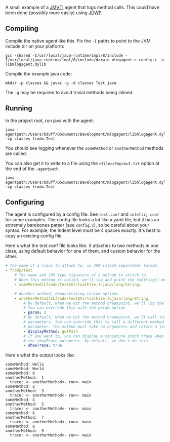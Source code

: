 A small example of a [JMVTI](https://docs.oracle.com/javase/8/docs/platform/jvmti/jvmti.html) agent that logs method calls. This could have been done (possibly more easily) using [JDWP](https://docs.oracle.com/javase/7/docs/technotes/guides/jpda/jdwp-spec.html).

## Compiling

Compile the native agent like this. Fix the `-I` paths to point to the JVM include dir on your platform:

```
gcc -shared -I/usr/local/java-runtime/impl/8/include -I/usr/local/java-runtime/impl/8/include/darwin mlogagent.c config.c -o libmlogagent.dylib
```

Compile the example java code:
```
mkdir -p classes && javac -g -d classes Test.java
```
The `-g` may be required to avoid trivial methods being inlined.

## Running

In the project root, run java with the agent:

```
java -agentpath:/Users/bduff/Documents/Development/mlogagent/libmlogagent.dylib=config=test.conf -cp classes frodo.Test
```

You should see logging whenever the `someMethod` or `anotherMethod` methods are called.

You can also get it to write to a file using the `=file=/tmp/out.txt` option at the end of the `-agentpath`.

```
java -agentpath:/Users/bduff/Documents/Development/mlogagent/libmlogagent.dylib=config=test.conf,file=/tmp/out.txt -cp classes frodo.Test
```

## Configuring

The agent is configured by a config file. See `test.conf` and `intellij.conf` for some examples. The config file looks a lot like a yaml file, but it has an extremely barebones parser (see `config.c`), so be careful about your syntax. For example, the indent level *must* be 4 spaces exactly. It's best to copy an existing config file.

Here's what the test.conf file looks like. It attaches to two methods in one class, using default behavior for one of them, and custom behavior for the other.

```yaml
# The name of a class to attach to, in JVM (slash separated) format.
- frodo/Test
    # The name and JVM type signature of a method to attach to.
    # When this method is called, we'll log and print the toString() method of its first parameter.
    - someMethod(Lfrodo/Test$VirtualFile;)Ljava/lang/String;

    # Another method, demonstrating custom options
    - anotherMethod(ILfrodo/Test$VirtualFile;)Ljava/lang/String;
        # By default, when we hit the method breakpoint, we'll log the first method parameter (index 1)
        # You can override this with the param option
        - param: 2
        # By default, when we hit the method breakpoint, we'll call toString() on one of the method
        # parameters. You can override this to call a different method with the displayMethod
        # parameter. The method must take no arguments and return a java.lang.String.
        - displayMethod: getPath
        # If you want to, you can display a miniature stack trace when the breakpoint is hit using
        # the showTrace parameter. By default, we don't do this.
        - showTrace: true
```

Here's what the output looks like:

```
someMethod: Hello
someMethod: World
someMethod: 0
anotherMethod:  1
  trace: <- anotherMethod<- run<- main
someMethod: 2
anotherMethod:  3
  trace: <- anotherMethod<- run<- main
someMethod: 4
anotherMethod:  5
  trace: <- anotherMethod<- run<- main
someMethod: 6
anotherMethod:  7
  trace: <- anotherMethod<- run<- main
someMethod: 8
anotherMethod:  9
  trace: <- anotherMethod<- run<- main
```
